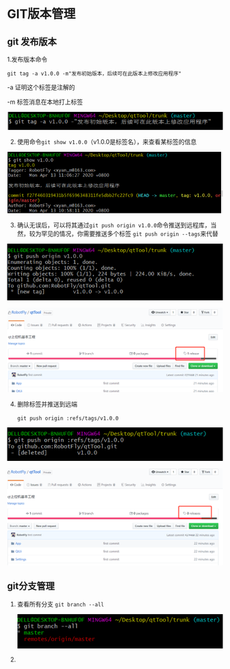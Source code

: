 # GIT版本管理

## git 发布版本

1.发布版本命令

```
git tag -a v1.0.0 -m"发布初始版本，后续可在此版本上修改应用程序"
```

-a 证明这个标签是注解的

-m 标签消息在本地打上标签

![](media/image-20200413111230767.png)

2. 使用命令`git show v1.0.0`（v1.0.0是标签名），来查看某标签的信息

![](media/image-20200413111422829.png)

3. 确认无误后，可以将其通过`git push origin v1.0.0`命令推送到远程库，当然，较为罕见的情况，你需要推送多个标签 `git push origin --tags`来代替

![](media/image-20200413111524751.png)

![](media/image-20200413112008233.png)

4. 删除标签并推送到远端     

   `git push origin :refs/tags/v1.0.0                                             `    

![](media/image-20200413111908826.png)

![](media/image-20200413112032696.png)



##  git分支管理

1. 查看所有分支     `git branch --all`    

   ![](media/image-20200413112328109.png)

2. 